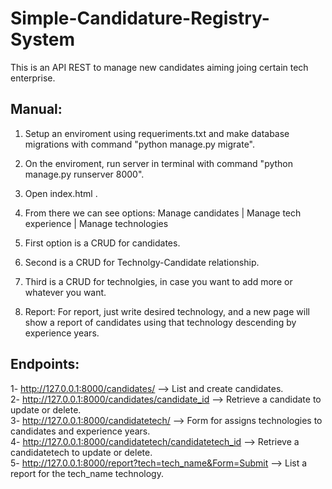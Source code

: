 # Simple-Candidature-Registry-System
This is an API REST to manage new candidates aiming joing certain tech enterprise.

## Manual:
1) Setup an enviroment using requeriments.txt and make database migrations with command "python manage.py migrate".
2) On the enviroment, run server in terminal with command "python manage.py runserver 8000".
3) Open index.html .
4) From there we can see options: Manage candidates | Manage tech experience | Manage technologies
5) First option is a CRUD for candidates.
6) Second is a CRUD for Technolgy-Candidate relationship.
7) Third is a CRUD for technolgies, in case you want to add more or whatever you want.

8) Report:
For report, just write desired technology, and a new page will show a report of candidates using that technology descending by 
experience years.
## Endpoints:
1- http://127.0.0.1:8000/candidates/ --> List and create candidates.  
2- http://127.0.0.1:8000/candidates/candidate_id --> Retrieve a candidate to update or delete.  
3- http://127.0.0.1:8000/candidatetech/ --> Form for assigns technologies to candidates and experience years.  
4- http://127.0.0.1:8000/candidatetech/candidatetech_id --> Retrieve a candidatetech to update or delete.   
5- http://127.0.0.1:8000/report?tech=tech_name&Form=Submit --> List a report for the tech_name technology.

